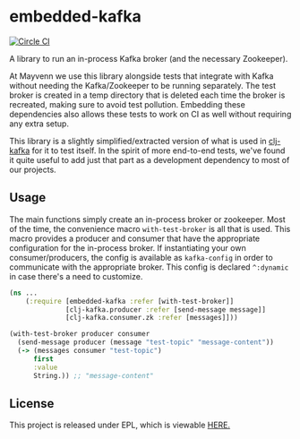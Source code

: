 # embedded-kafka

[![Circle CI](https://circleci.com/gh/Mayvenn/embedded-kafka.svg)](https://circleci.com/gh/Mayvenn/embedded-kafka)

A library to run an in-process Kafka broker (and the necessary Zookeeper).

At Mayvenn we use this library alongside tests that integrate with Kafka without needing the Kafka/Zookeeper to be running separately. The test broker is created in a temp directory that is deleted each time the broker is recreated, making sure to avoid test pollution. Embedding these dependencies also allows these tests to work on CI as well without requiring any extra setup.

This library is a slightly simplified/extracted version of what is used in [clj-kafka](https://github.com/pingles/clj-kafka/blob/0.3.2/test/clj_kafka/test/utils.clj) for it to test itself. In the spirit of more end-to-end tests, we've found it quite useful to add just that part as a development dependency to most of our projects.

## Usage

The main functions simply create an in-process broker or zookeeper. Most of the time, the convenience macro `with-test-broker` is all that is used. This macro provides a producer and consumer that have the appropriate configuration for the in-process broker. If instantiating your own consumer/producers, the config is available as `kafka-config` in order to communicate with the appropriate broker. This config is declared `^:dynamic` in case there's a need to customize.

```clj
(ns ...
    (:require [embedded-kafka :refer [with-test-broker]]
              [clj-kafka.producer :refer [send-message message]]
              [clj-kafka.consumer.zk :refer [messages]]))

(with-test-broker producer consumer
  (send-message producer (message "test-topic" "message-content"))
  (-> (messages consumer "test-topic")
      first
      :value
      String.)) ;; "message-content"
```

## License
This project is released under EPL, which is viewable [HERE.](LICENSE)
